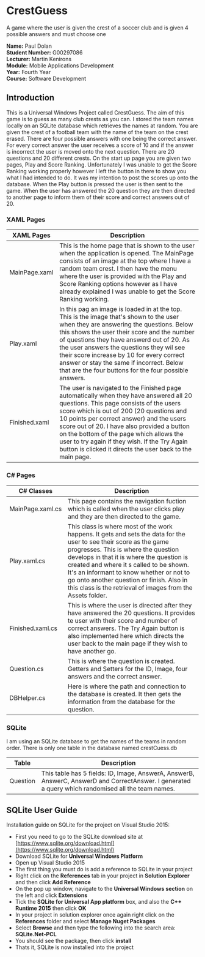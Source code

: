 # CrestGuess
A game where the user is given the crest of a soccer club and is given 4 possible answers and must choose one

**Name:** Paul Dolan    
**Student Number:** G00297086    
**Lecturer:** Martin Kenirons    
**Module:** Mobile Applications Development    
**Year:** Fourth Year    
**Course:** Software Development    

## Introduction
This is a Universal Windows Project called CrestGuess. The aim of this game is to guess as many club crests as you can. I stored the team names locally on an SQLite database which retrieves the names at random. You are given the crest of a football team with the name of the team on the crest erased. There are four possible answers with one being the correct answer. For every correct answer the user receives a score of 10 and if the answer is incorrect the user is moved onto the next question. There are 20 questions and 20 different crests. On the start up page you are given two pages, Play and Score Ranking. Unfortunately I was unable to get the Score Ranking working properly however I left the button in there to show you what I had intended to do. It was my intention to post the scores up onto the database. When the Play button is pressed the user is then sent to the game. When the user has answered the 20 question they are then directed to another page to inform them of their score and correct answers out of 20.

### XAML Pages

XAML Pages | Description
------------ | -------------
MainPage.xaml | This is the home page that is shown to the user when the application is opened. The MainPage consists of an image at the top where I have a random team crest. I then have the menu where the user is provided with the Play and Score Ranking options however as I have already explained I was unable to get the Score Ranking working.
Play.xaml | In this pag an image is loaded in at the top. This is the image that's shown to the user when they are answering the questions. Below this shows the user their score and the number of questions they have answerd out of 20. As the user answers the questions they wil see their score increase by 10 for every correct answer or stay the same if incorrect. Below that are the four buttons for the four possible answers.  
Finished.xaml | The user is navigated to the Finished page automatically when they have answered all 20 questions. This page consists of the users score which is out of 200 (20 questions and 10 points per correct answer) and the users score out of 20. I have also provided a button on the bottom of the page which allows the user to try again if they wish. If the Try Again button is clicked it directs the user back to the main page.

### C# Pages

C# Classes | Description
------------ | -------------
MainPage.xaml.cs | This page contains the navigation fuction which is called when the user clicks play and they are then directed to the game.
Play.xaml.cs | This class is where most of the work happens. It gets and sets the data for the user to see their score as the game progresses. This is where the question develops in that it is where the question is created and where it s called to be shown. It's an informant to know whether or not to go onto another question or finish. Also in this class is the retrieval of images from the Assets folder.
Finished.xaml.cs | This is where the user is directed after they have answered the 20 questions. It provides te user with their score and number of correct answers. The Try Again button is also implemented here which directs the user back to the main page if they wish to have another go.
Question.cs | This is where the question is created. Getters and Setters for the ID, Image, four answers and the correct answer.
DBHelper.cs | Here is where the path and connection to the database is created. It then gets the information from the database for the question.

### SQLite
I am using an SQLite database to get the names of the teams in random order.
There is only one table in the database named crestCuess.db

Table | Description
------------ | -------------
Question | This table has 5 fields: ID, Image, AnswerA, AnswerB, AnswerC, AnswerD and CorrectAnswer. I generated a query which randomised all the team names.

## SQLite User Guide
Installation guide on SQLite for the project on Visual Studio 2015:
- First you need to go to the SQLite download site at [https://www.sqlite.org/download.html](https://www.sqlite.org/download.html)
- Download SQLite for **Universal Windows Platform**
- Open up Visual Studio 2015
- The first thing you must do is add a reference to SQLite in your project
- Right click on the **References** tab in your project in **Solution Explorer** and then click **Add Reference**
- On the pop up window, navigate to the **Universal Windows section** on the left and click **Extensions** 
- Tick the **SQLite for Universal App platform** box, and also the **C++ Runtime 2015** then click **OK**
- In your project in solution explorer once again right click on the **References** folder and select **Manage Nuget Packages**
- Select **Browse** and then type the following into the search area: **SQLite.Net-PCL**
- You should see the package, then click **install**
- Thats it, SQLite is now installed into the project

